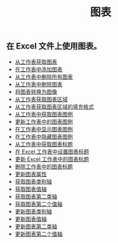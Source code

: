 ﻿---
title: 图表
second_title: Aspose.Cells Cloud Documen
type: docs
url: /zh/charts/
aliases: [/working-with-charts/]
keywords: REST API, spreadsheets, excel, chart
description: Cells.云API为Excel操作：图表操作
weight: 100
---
## 在 Excel 文件上使用图表。

- [从工作表获取图表](/cells/zh/get-chart-from-a-worksheet/)
- [在工作表中添加图表](/cells/zh/add-a-chart-in-a-worksheet/)
- [从工作表中删除所有图表](/cells/zh/delete-all-charts-from-a-worksheet/)
- [从工作表中删除图表](/cells/zh/delete-a-chart-from-a-worksheet/)
- [将图表转换为图像](/cells/zh/convert-chart-to-image/)
- [从工作表获取图表区域](/cells/zh/get-chart-area-from-a-worksheet/)
- [从工作表获取图表区域的填充格式](/cells/zh/get-fill-format-of-a-chart-area-from-a-worksheet/)
- [从工作表中获取图表图例](/cells/zh/get-chart-legend-from-a-worksheet/)
- [更新工作表中的图表图例](/cells/zh/update-chart-legend-in-a-worksheet/)
- [在工作表中显示图表图例](/cells/zh/show-chart-legend-in-a-worksheet/)
- [在工作表中隐藏图表图例](/cells/zh/hide-chart-legend-in-a-worksheet/)
- [从工作表中获取图表标题](/cells/zh/get-chart-title-from-a-worksheet/)
- [在 Excel 工作表中设置图表标题](/cells/zh/set-chart-title-in-excel-worksheet/)
- [更新 Excel 工作表中的图表标题](/cells/zh/update-chart-title-in-excel-worksheet/)
- [删除工作表中的图表标题](/cells/zh/delete-chart-title-in-a-worksheet/)
- [更新图表属性](/cells/zh/charts/propreties/update/)
- [获取图表类别轴](/cells/zh/charts/category-axis/get/)
- [获取图表值轴](/cells/zh/charts/value-axis/get/)
- [获取图表第二类轴](/cells/zh/charts/second-category-axis/get/)
- [获取图表第二个值轴](/cells/zh/charts/second-value-axis/get/)
- [更新图表类别轴](/cells/zh/charts/category-axis/update/)
- [更新图表值轴](/cells/zh/charts/value-axis/update/)
- [更新图表第二类轴](/cells/zh/charts/second-category-axis/update/)
- [更新图表第二个值轴](/cells/zh/charts/second-value-axis/update/)
